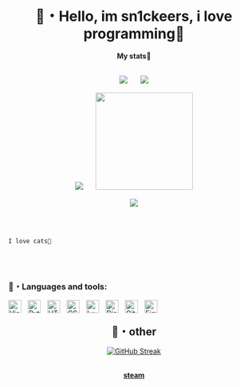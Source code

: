 <h1 align="center">🌿・Hello, im sn1ckeers, i love programming👅</h1>

<div align="center">
  <strong>My stats👅</strong>
  <div>
  <br>
    
<img src="https://github.com/user-attachments/assets/d6b53e62-142a-4953-ba42-75901df8937d">ㅤㅤ![](http://github-profile-summary-cards.vercel.app/api/cards/stats?username=sn1ckeers&theme=transparent)
  </div>
  <div>
    
![](http://github-profile-summary-cards.vercel.app/api/cards/repos-per-language?username=sn1ckeers&theme=transparent)ㅤㅤ<img src="https://github.com/user-attachments/assets/95b29f30-5daf-4eec-b196-dee6d0c65ef8" width="195">

  </div>

![](http://github-profile-summary-cards.vercel.app/api/cards/profile-details?username=sn1ckeers&theme=transparent)
</div>
<br>
<br>

```
I love cats👅
```

<br>
<br>
<h3>🌺・Languages and tools: </h3>

<div>
  <img align="left" alt="Visual Studio Code" width="26px" src="https://cdn.jsdelivr.net/gh/devicons/devicon/icons/vscode/vscode-original.svg" style="padding-right:10px;" />‏‎
  <img align="left" alt="Python" width="26px" src="https://cdn.jsdelivr.net/gh/devicons/devicon@latest/icons/python/python-original.svg" style="padding-right:10px;" />
  <img align="left" alt="HTML5" width="26px" src="https://cdn.jsdelivr.net/gh/devicons/devicon/icons/html5/html5-original.svg" style="padding-right:10px;" />
  <img align="left" alt="CSS3" width="26px" src="https://cdn.jsdelivr.net/gh/devicons/devicon/icons/css3/css3-original.svg" style="padding-right:10px;" />
  <img align="left" alt="Lua" width="26px" src="https://cdn.jsdelivr.net/gh/devicons/devicon/icons/lua/lua-original.svg" style="padding-right:10px;" />
  <img align="left" alt="Discord" width="26px" src="https://raw.githubusercontent.com/fabsch2003/old-discord-icon/main/app.ico" style="padding-right:10px;" />
  <img align="left" alt="GitHub" width="26px" src="https://user-images.githubusercontent.com/3369400/139447912-e0f43f33-6d9f-45f8-be46-2df5bbc91289.png" style="padding-right:10px;" />
  <img align="left" alt="Figma" width="26px" src="https://cdn.jsdelivr.net/gh/devicons/devicon/icons/figma/figma-original.svg" style="padding-right:10px;" />
</div>


<h2 align="center">👅・other</h2>

<div align="center">
  
[![GitHub Streak](https://github-readme-streak-stats.herokuapp.com/?user=sn1ckeers&theme=transparent)](https://git.io/streak-stats)
<br>
<br>
</div>

<div align="center">
<strong><a href="https://steamcommunity.com/profiles/76561199195158068/">steam</a></strong>
</div>
